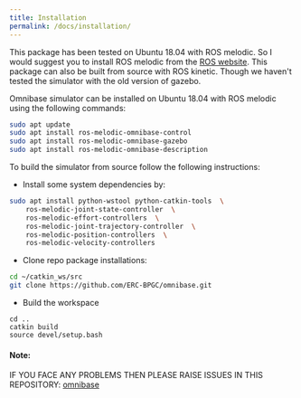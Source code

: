 ```yaml
---
title: Installation
permalink: /docs/installation/
---
```


This package has been tested on Ubuntu 18.04 with ROS melodic. So I would suggest you to install 
ROS melodic from the [ROS website](https://www.ros.org/install/). This package can also be built from 
source with ROS kinetic. Though we haven't tested the simulator with the old version of gazebo.

Omnibase simulator can be installed on Ubuntu 18.04 with ROS melodic using the following commands:
```bash
sudo apt update
sudo apt install ros-melodic-omnibase-control 
sudo apt install ros-melodic-omnibase-gazebo 
sudo apt install ros-melodic-omnibase-description
```

To build the simulator from source follow the following instructions:

- Install some system dependencies by:
```bash
sudo apt install python-wstool python-catkin-tools  \
	ros-melodic-joint-state-controller  \
	ros-melodic-effort-controllers  \
	ros-melodic-joint-trajectory-controller  \
	ros-melodic-position-controllers  \
	ros-melodic-velocity-controllers
```

- Clone repo package installations:
```bash
cd ~/catkin_ws/src
git clone https://github.com/ERC-BPGC/omnibase.git
```

- Build the workspace
```
cd ..
catkin build
source devel/setup.bash
```

#### Note: 
IF YOU FACE ANY PROBLEMS THEN PLEASE RAISE ISSUES IN THIS REPOSITORY: [omnibase](https://github.com/ERC-BPGC/omnibase)

